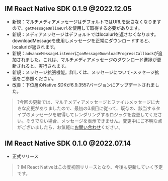## IM React Native SDK 0.1.9 @2022.12.05

- 新規：マルチメディアメッセージはデフォルトではURLを返さなくなりますので、`getMessageOnlineUrl`を使用して取得する必要があります。
- 新規：メディアメッセージはデフォルトではlocalurlを返さなくなります。downloadMessageを使用しメッセージを正常にダウンロードすると、localurlが返されます。
- 新規：`advanceMessageListener`に`onMessageDownloadProgressCallback`が追加されました。これは、マルチメディアメッセージのダウンロード進捗が更新されると、実行されます。
- 新規：メッセージ拡張機能。詳しくは、メッセージについて-メッセージ拡張をご参照ください。
- 改善：下位層のNative SDKが6.9.3557バージョンにアップデートされました。

>?今回の更新では、マルチメディアメッセージとファイルメッセージに大きな変更がありましたので、最初の3項目に従って、既存の、該当するタイプのメッセージを取得してレンダリングするロジックを変更してください。そうでない場合、メッセージを表示できません。変更中にご不明な点がございましたら、お気軽に[お問い合わせ](https://cloud.tencent.com/online-service?from=doc_269)ください。

## IM React Native SDK 0.1.0 @2022.07.14
- 正式リリース
>? IM React Nativeはこの度初回リリースとなり、今後も更新していく予定です。


